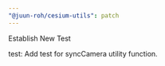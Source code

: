```yaml
---
"@juun-roh/cesium-utils": patch
---
```


Establish New Test

test: Add test for syncCamera utility function.
